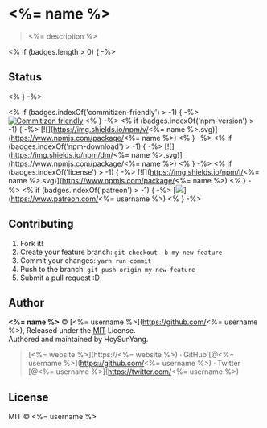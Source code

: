 # <%= name %>

> <%= description %>

<% if (badges.length > 0) { -%>
## Status
<% } -%>

<% if (badges.indexOf('commitizen-friendly') > -1) { -%>
[![Commitizen friendly](https://img.shields.io/badge/commitizen-friendly-brightgreen.svg)](http://commitizen.github.io/cz-cli/)
<% } -%>
<% if (badges.indexOf('npm-version') > -1) { -%>
[![](https://img.shields.io/npm/v/<%= name %>.svg)](https://www.npmjs.com/package/<%= name %>)
<% } -%>
<% if (badges.indexOf('npm-download') > -1) { -%>
[![](https://img.shields.io/npm/dm/<%= name %>.svg)](https://www.npmjs.com/package/<%= name %>)
<% } -%>
<% if (badges.indexOf('license') > -1) { -%>
[![](https://img.shields.io/npm/l/<%= name %>.svg)](https://www.npmjs.com/package/<%= name %>)
<% } -%>
<% if (badges.indexOf('patreon') > -1) { -%>
[![](https://badgen.net/badge/support%20me/donate/ff00ff)](https://www.patreon.com/<%= username %>)
<% } -%>

## Contributing

1. Fork it!
2. Create your feature branch: `git checkout -b my-new-feature`
3. Commit your changes: `yarn run commit`
4. Push to the branch: `git push origin my-new-feature`
5. Submit a pull request :D

## Author

**<%= name %>** © [<%= username %>](https://github.com/<%= username %>), Released under the [MIT](./LICENSE) License.<br>
Authored and maintained by HcySunYang.

> [<%= website %>](https://<%= website %>) · GitHub [@<%= username %>](https://github.com/<%= username %>) · Twitter [@<%= username %>](https://twitter.com/<%= username %>)

## License

MIT &copy; <%= username %>
